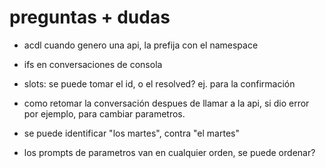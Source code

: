 # preguntas + dudas

* acdl cuando genero una api, la prefija con el namespace

* ifs en conversaciones de consola

* slots: se puede tomar el id, o el resolved? ej. para la confirmación

* como retomar la conversación despues de llamar a la api, si dio error por ejemplo, para cambiar parametros.

* se puede identificar "los martes", contra "el martes"

* los prompts de parametros van en cualquier orden, se puede ordenar?
